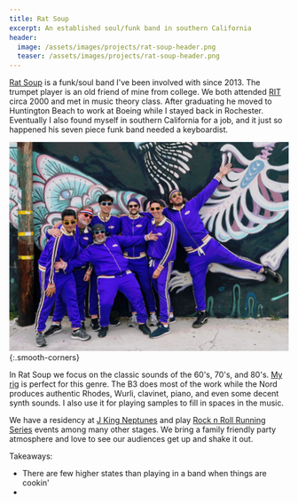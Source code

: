 ```yaml
---
title: Rat Soup
excerpt: An established soul/funk band in southern California
header:
  image: /assets/images/projects/rat-soup-header.png
  teaser: /assets/images/projects/rat-soup-header.png
---
```


[Rat Soup](https://ratsoup.com/) is a funk/soul band I've been involved with since 2013. The trumpet player is an old friend of mine from college. We both attended [RIT](https://en.wikipedia.org/wiki/Rochester_Institute_of_Technology) circa 2000 and met in music theory class. After graduating he moved to Huntington Beach to work at Boeing while I stayed back in Rochester. Eventually I also found myself in southern California for a job, and it just so happened his seven piece funk band needed a keyboardist.

![Members of Rat Soup](/assets/images/projects/rat-soup-members.png){:.smooth-corners}

In Rat Soup we focus on the classic sounds of the 60's, 70's, and 80's. [My rig](/projects/musical-keyboard-rig) is perfect for this genre. The B3 does most of the work while the Nord produces authentic Rhodes, Wurli, clavinet, piano, and even some decent synth sounds. I also use it for playing samples to fill in spaces in the music.

We have a residency at [J King Neptunes](https://www.jkingneptune.com/) and play [Rock n Roll Running Series](https://www.runrocknroll.com/) events among many other stages. We bring a family friendly party atmosphere and love to see our audiences get up and shake it out.

Takeaways:
  * There are few higher states than playing in a band when things are cookin'
  *
